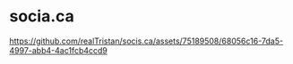 # socia.ca

https://github.com/realTristan/socis.ca/assets/75189508/68056c16-7da5-4997-abb4-4ac1fcb4ccd9

